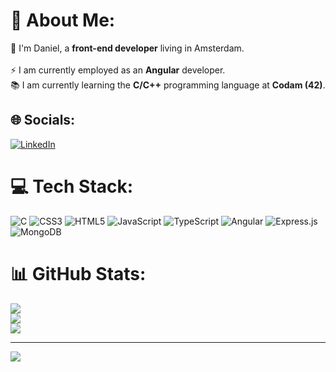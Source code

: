 # 💫 About Me:
👨 I'm Daniel, a <b>front-end developer</b> living in Amsterdam.<br><br>⚡ I am currently employed as an <b>Angular</b> developer.<br>📚 I am currently learning the <b>C/C++</b> programming language at <b>Codam (42)</b>.


## 🌐 Socials:
[![LinkedIn](https://img.shields.io/badge/LinkedIn-%230077B5.svg?logo=linkedin&logoColor=white)](https://linkedin.com/in/daniel-lynch-0b7a1b209) 

# 💻 Tech Stack:
![C](https://img.shields.io/badge/c-%2300599C.svg?style=flat&logo=c&logoColor=white) ![CSS3](https://img.shields.io/badge/css3-%231572B6.svg?style=flat&logo=css3&logoColor=white) ![HTML5](https://img.shields.io/badge/html5-%23E34F26.svg?style=flat&logo=html5&logoColor=white) ![JavaScript](https://img.shields.io/badge/javascript-%23323330.svg?style=flat&logo=javascript&logoColor=%23F7DF1E) ![TypeScript](https://img.shields.io/badge/typescript-%23007ACC.svg?style=flat&logo=typescript&logoColor=white) ![Angular](https://img.shields.io/badge/angular-%23DD0031.svg?style=flat&logo=angular&logoColor=white) ![Express.js](https://img.shields.io/badge/express.js-%23404d59.svg?style=flat&logo=express&logoColor=%2361DAFB) ![MongoDB](https://img.shields.io/badge/MongoDB-%234ea94b.svg?style=flat&logo=mongodb&logoColor=white)
# 📊 GitHub Stats:
![](https://github-readme-stats.vercel.app/api?username=DanielAJL&theme=gotham&hide_border=false&include_all_commits=true&count_private=true)<br/>
![](https://github-readme-streak-stats.herokuapp.com/?user=DanielAJL&theme=gotham&hide_border=false)<br/>
![](https://github-readme-stats.vercel.app/api/top-langs/?username=DanielAJL&theme=gotham&hide_border=false&include_all_commits=true&count_private=true&layout=compact)

---
[![](https://visitcount.itsvg.in/api?id=DanielAJL&icon=0&color=8)](https://visitcount.itsvg.in)

<!-- Proudly created with GPRM ( https://gprm.itsvg.in ) -->

<!---
DanielAJL/DanielAJL is a ✨ special ✨ repository because its `README.md` (this file) appears on your GitHub profile.
You can click the Preview link to take a look at your changes.
--->
